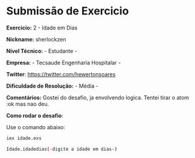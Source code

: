 # Submissão de Exercicio

**Exercicio:** 2 - Idade em Dias

**Nickname:** sherlockzen

**Nível Técnico:** - Estudante -

**Empresa:** - Tecsaude Engenharia Hospitalar -

**Twitter**: https://twitter.com/hewertonsoares

**Dificuldade de Resolução:** - Média -

**Comentários:** Gostei do desafio, ja envolvendo logica. Tentei tirar o atom :ok mas nao deu.

**Como rodar o desafio**: 

Use o comando abaixo: 
```bash
iex idade.exs
```
```bash
Idade.idadedias(-digite a idade em dias-)
```
